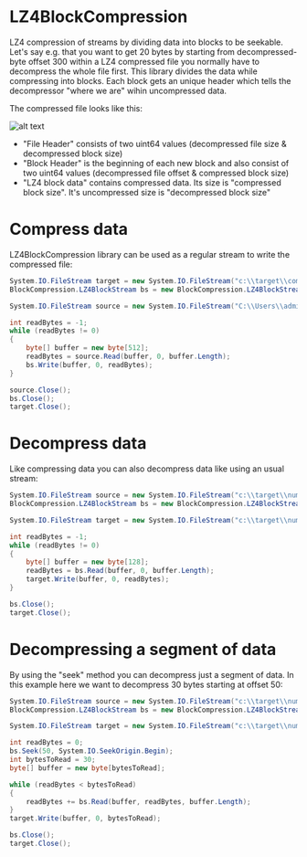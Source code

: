 # LZ4BlockCompression
LZ4 compression of streams by dividing data into blocks to be seekable. Let's say e.g. that you want to get 20 bytes by starting from decompressed-byte offset 300 within a LZ4 compressed file you normally have to decompress the whole file first.
This library divides the data while compressing into blocks. Each block gets an unique header which tells the decompressor "where we are" wihin uncompressed data.

The compressed file looks like this:

![alt text](https://nexrom.de/nxm/lz4BlockCompression.png)

- "File Header" consists of two uint64 values (decompressed file size & decompressed block size)
- "Block Header" is the beginning of each new block and also consist of two uint64 values (decompressed file offset & compressed block size)
- "LZ4 block data" contains compressed data. Its size is "compressed block size". It's uncompressed size is "decompressed block size"

# Compress data

LZ4BlockCompression library can be used as a regular stream to write the compressed file:

```c#
System.IO.FileStream target = new System.IO.FileStream("c:\\target\\comp.lz4", System.IO.FileMode.Create, System.IO.FileAccess.ReadWrite);
BlockCompression.LZ4BlockStream bs = new BlockCompression.LZ4BlockStream(target, BlockCompression.AccessMode.write);

System.IO.FileStream source = new System.IO.FileStream("C:\\Users\\admin\\Downloads\\test.bin", System.IO.FileMode.Open, System.IO.FileAccess.Read);

int readBytes = -1;
while (readBytes != 0)
{
    byte[] buffer = new byte[512];
    readBytes = source.Read(buffer, 0, buffer.Length);
    bs.Write(buffer, 0, readBytes);
}

source.Close();
bs.Close();
target.Close();
```

# Decompress data

Like compressing data you can also decompress data like using an usual stream:

```c#
System.IO.FileStream source = new System.IO.FileStream("c:\\target\\numbers.lz4", System.IO.FileMode.Open, System.IO.FileAccess.Read);
BlockCompression.LZ4BlockStream bs = new BlockCompression.LZ4BlockStream(source, BlockCompression.AccessMode.read);

System.IO.FileStream target = new System.IO.FileStream("c:\\target\\numbers_dec.bin", System.IO.FileMode.Create, System.IO.FileAccess.Write);

int readBytes = -1;
while (readBytes != 0)
{
    byte[] buffer = new byte[128];
    readBytes = bs.Read(buffer, 0, buffer.Length);
    target.Write(buffer, 0, readBytes);
}

bs.Close();
target.Close();
```

# Decompressing a segment of data

By using the "seek" method you can decompress just a segment of data. In this example here we want to decompress 30 bytes starting at offset 50:

```c#
System.IO.FileStream source = new System.IO.FileStream("c:\\target\\numbers.lz4", System.IO.FileMode.Open, System.IO.FileAccess.Read);
BlockCompression.LZ4BlockStream bs = new BlockCompression.LZ4BlockStream(source, BlockCompression.AccessMode.read);

System.IO.FileStream target = new System.IO.FileStream("c:\\target\\numbers_dec_part.bin", System.IO.FileMode.Create, System.IO.FileAccess.Write);

int readBytes = 0;
bs.Seek(50, System.IO.SeekOrigin.Begin);
int bytesToRead = 30;
byte[] buffer = new byte[bytesToRead];

while (readBytes < bytesToRead)
{                
    readBytes += bs.Read(buffer, readBytes, buffer.Length);                
}
target.Write(buffer, 0, bytesToRead);

bs.Close();
target.Close();
```
